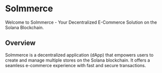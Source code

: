 # Solmmerce

Welcome to Solmmerce - Your Decentralized E-Commerce Solution on the Solana Blockchain.

## Overview

Solmmerce is a decentralized application (dApp) that empowers users to create and manage multiple stores on the Solana blockchain. It offers a seamless e-commerce experience with fast and secure transactions.
